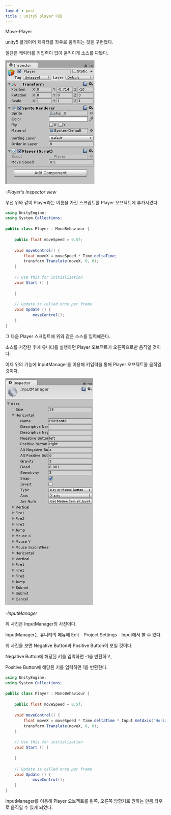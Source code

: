 ```yaml
---
layout : post
title : unity5 player 이동
---
```


Move-Player

unity5 플레이어 캐릭터를 좌우로 움직이는 것을 구현했다.

일단은 캐릭터를 키입력이 없이 움직이게 소스를 짜봤다.

![1](/images/040801.PNG)

_-Player's Inspector view_

우선 위와 같이 Player라는 이름을 가진 스크립트를 Player 오브젝트에 추가시켰다.

```c#
using UnityEngine;
using System.Collections;

public class Player : MonoBehaviour {

    public float moveSpeed = 0.5f;

    void moveControl() {
        float moveX = moveSpeed * Time.deltaTime;
        transform.Translate(moveX, 0, 0);
    }

	// Use this for initialization
	void Start () {
	    
	}
	
	// Update is called once per frame
	void Update () {
            moveControl();
	}
}
```

그 다음 Player 스크립트에 위와 같은 소스를 입력해준다.

소스를 저장한 후에 유니티를 실행하면 Player 오브젝트가 오른쪽으로만 움직일 것이다.

이제 위의 기능에 InputManager를 이용해 키입력을 통해 Player 오브젝트를 움직일 것이다.

![2](/images/040802.PNG)

_-InputManager_

위 사진은 InputManager의 사진이다.

InputManager는 유니티의 메뉴에 Edit - Project Settings - Input에서 볼 수 있다.

위 사진을 보면 Negative Button과 Positive Button이 보일 것이다.

Negative Button에 해당된 키를 입력하면 -1을 반환하고,

Positive Button에 해당된 키를 입력하면 1을 반환한다.

```c#
using UnityEngine;
using System.Collections;

public class Player : MonoBehaviour {

    public float moveSpeed = 0.5f;

    void moveControl() {
        float moveX = moveSpeed * Time.deltaTime * Input.GetAxis("Horizontal");
        transform.Translate(moveX, 0, 0);
    }

	// Use this for initialization
	void Start () {
	    
	}
	
	// Update is called once per frame
	void Update () {
            moveControl();
	}
}
```

InputManager를 이용해 Player 오브젝트를 왼쪽, 오른쪽 방향키로 원하는 만큼 좌우로 움직일 수 있게 되었다.

